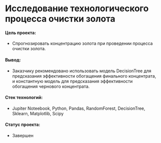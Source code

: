 # Исследование технологического процесса очистки золота

#### Цель проекта: 
- Спрогнозировать концентрацию золота при проведении процесса очистки золота.

#### Вывод:
- Заказчику рекомендовано использовать модель DecisionTree для предсказания эффективности обогащения финального концентрата, и константную модель для предсказания эффективности обогащения чернового концентрата.

#### Стек технологий:
- Jupiter Noteebook, Python, Pandas, RandomForest, DecisionTree, Sklearn, Matplotlib, Scipy

#### Статус проекта:
- Завершен
